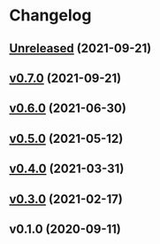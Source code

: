 # Changelog

## [Unreleased](https://github.com/drogue-iot/drogue-cloud/compare/v0.7.0...HEAD) (2021-09-21)


## [v0.7.0](https://github.com/drogue-iot/drogue-cloud/compare/v0.6.0...v0.7.0) (2021-09-21)


## [v0.6.0](https://github.com/drogue-iot/drogue-cloud/compare/v0.5.0...v0.6.0) (2021-06-30)


## [v0.5.0](https://github.com/drogue-iot/drogue-cloud/compare/v0.4.0...v0.5.0) (2021-05-12)


## [v0.4.0](https://github.com/drogue-iot/drogue-cloud/compare/v0.3.0...v0.4.0) (2021-03-31)


## [v0.3.0](https://github.com/drogue-iot/drogue-cloud/compare/v0.1.0...v0.3.0) (2021-02-17)


## v0.1.0 (2020-09-11)



